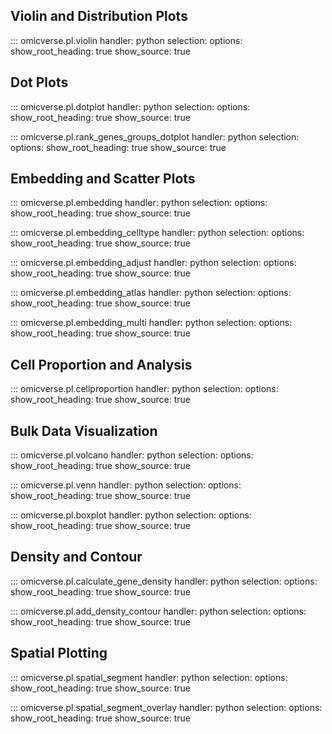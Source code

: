 
## Violin and Distribution Plots

::: omicverse.pl.violin
    handler: python
    selection:
        options:
        show_root_heading: true
        show_source: true

## Dot Plots

::: omicverse.pl.dotplot
    handler: python
    selection:
        options:
        show_root_heading: true
        show_source: true

::: omicverse.pl.rank_genes_groups_dotplot
    handler: python
    selection:
        options:
        show_root_heading: true
        show_source: true

## Embedding and Scatter Plots

::: omicverse.pl.embedding
    handler: python
    selection:
        options:
        show_root_heading: true
        show_source: true

::: omicverse.pl.embedding_celltype
    handler: python
    selection:
        options:
        show_root_heading: true
        show_source: true

::: omicverse.pl.embedding_adjust
    handler: python
    selection:
        options:
        show_root_heading: true
        show_source: true

::: omicverse.pl.embedding_atlas
    handler: python
    selection:
        options:
        show_root_heading: true
        show_source: true

::: omicverse.pl.embedding_multi
    handler: python
    selection:
        options:
        show_root_heading: true
        show_source: true

## Cell Proportion and Analysis

::: omicverse.pl.cellproportion
    handler: python
    selection:
        options:
        show_root_heading: true
        show_source: true

## Bulk Data Visualization

::: omicverse.pl.volcano
    handler: python
    selection:
        options:
        show_root_heading: true
        show_source: true

::: omicverse.pl.venn
    handler: python
    selection:
        options:
        show_root_heading: true
        show_source: true

::: omicverse.pl.boxplot
    handler: python
    selection:
        options:
        show_root_heading: true
        show_source: true



## Density and Contour

::: omicverse.pl.calculate_gene_density
    handler: python
    selection:
        options:
        show_root_heading: true
        show_source: true

::: omicverse.pl.add_density_contour
    handler: python
    selection:
        options:
        show_root_heading: true
        show_source: true

## Spatial Plotting


::: omicverse.pl.spatial_segment
    handler: python
    selection:
        options:
        show_root_heading: true
        show_source: true

::: omicverse.pl.spatial_segment_overlay
    handler: python
    selection:
        options:
        show_root_heading: true
        show_source: true